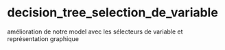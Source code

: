# decision_tree_selection_de_variable
amélioration de notre model avec les sélecteurs de variable et représentation graphique
